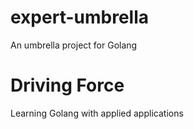 # expert-umbrella
An umbrella project for Golang 

# Driving Force 
Learning Golang with applied applications 

